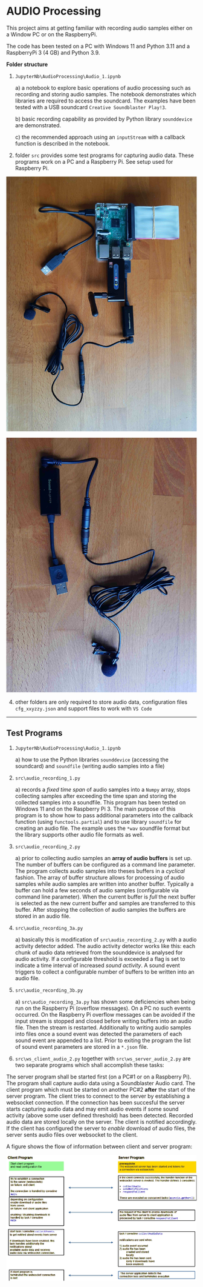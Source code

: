# AUDIO Processing

This project aims at getting familiar with recording audio samples either on a Window PC or on the RaspberryPi.

The code has been tested on a PC with Windows 11 and Python 3.11 and a RaspberryPi 3 (4 GB) and Python 3.9.

**Folder structure**

1) `JupyterNb\AudioProcessing\Audio_1.ipynb`
    
    a) a notebook to explore basic operations of audio processing such as recording and storing audio samples. The notebook demonstrates which libraries are required to access the soundcard. The examples have been tested with a USB soundcard `Creative Soundblaster Play!3`.

    b) basic recording capability as provided by Python library `sounddevice` are demonstrated.

    c) the recommended approach using an `inputStream` with a callback function is described in the notebook.

2) folder `src` provides some test programs for capturing audio data. These programs work on a PC and a Raspberry Pi. See setup used for Raspberry Pi.

![raspi](figures/raspi_wlan_soundcard_and_microfone.jpg)

![soundcard and microfone](figures/soundcard_and_microfone.jpg)

4) other folders are only required to store audio data,  configuration files `cfg_xxyzzy.json` and support files to work with `VS Code`

---

## Test Programs

1) `JupyterNb\AudioProcessing\Audio_1.ipynb`  

    a) how to use the Python libraries `sounddevice` (accessing the soundcard) and `soundfile` (writing audio samples into a file)

2) `src\audio_recording_1.py` 

    a) records a *fixed time span* of audio samples into a `Numpy` array, stops collecting samples after exceeding the time span and storing the collected samples into a soundfile. This program has been tested on Windows 11 and on the Raspberry Pi 3. The main purpose of this program is to show how to pass additional parameters into the callback function (using `functools.partial`) and to use library `soundfile` for creating an audio file. The example uses the `*wav` soundfile format but the library supports other audio file formats as well.

3) `src\audio_recording_2.py`

    a) prior to collecting audio samples an **array of audio buffers** is set up. The number of buffers can be configured as a command line parameter. The program collects audio samples into theses buffers in a *cyclical* fashion. The array of buffer structure allows for processing of audio samples while audio samples are written into another buffer. Typically a buffer can hold a few seconds of audio samples (configurable via command line parameter). When the current buffer is *full* the next buffer is selected as the new current buffer and samples are transferred to this buffer. After stopping the collection of audio samples the buffers are stored in an audio file. 

4) `src\audio_recording_3a.py`

    a) basically this is modification of `src\audio_recording_2.py` with a audio activity detector added. The audio activity detector works like this: each chunk of audio data retrieved from the sounddevice is analysed for audio activity. If a configurable threshold is exceeded a flag is set to indicate a time interval of increased *sound activity*. A sound event triggers to collect a configurable number of buffers to be written into an audio file.

5) `src\audio_recording_3b.py`

    a) `src\audio_recording_3a.py` has shown some deficiencies when being run on the Raspberry Pi (overflow messages). On a PC no such events occurred. On the Raspberry Pi overflow messages can be avoided if the input stream is stopped and closed before writing buffers into an audio file. Then the stream is restarted.  Additionally to writing audio samples into files once a sound event was detected the parameters of each sound event are appended to a list. Prior to exiting the program the list of sound event parameters are stored in a `*.json` file.

6) `src\ws_client_audio_2.py` together with `src\ws_server_audio_2.py` are two separate programs which shall accomplish these tasks:

The server program shall be started first (on a PC#1 or on a Raspberry Pi). The program shall capture audio data using a Soundblaster Audio card. The client program which must be started on another PC#2 **after** the start of the server program. The client tries to connect to the server by establishing a websocket connection. If the connection has been succesful the server starts capturing audio data and may emit audio events if some sound activity (above some user defined threshold) has been detected. Recorded audio data are stored locally on the server. The client is notified accordingly. If the client has configured the server to *enable* download of audio files, the server sents audio files over websocket to the client.

A figure shows the flow of information between client and server program:

![flow of info](figures/client_server_demo.jpg)



